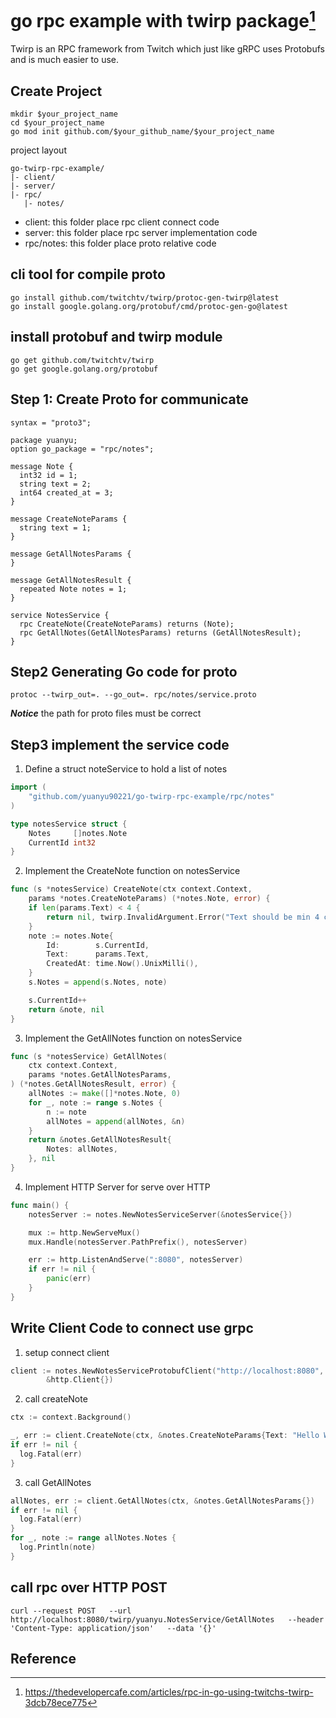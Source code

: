 # go rpc example with twirp package[^1]

Twirp is an RPC framework from Twitch which just like gRPC uses Protobufs and is much easier to use.

## Create Project

```shell=
mkdir $your_project_name
cd $your_project_name
go mod init github.com/$your_github_name/$your_project_name
```
project layout

```shell=
go-twirp-rpc-example/
|- client/
|- server/
|- rpc/
   |- notes/
```

* client: this folder place rpc client connect code
* server: this folder place rpc server implementation code
* rpc/notes: this folder place proto relative code

## cli tool for compile proto

```shell=
go install github.com/twitchtv/twirp/protoc-gen-twirp@latest
go install google.golang.org/protobuf/cmd/protoc-gen-go@latest
```
## install protobuf and twirp module 
```shell=
go get github.com/twitchtv/twirp
go get google.golang.org/protobuf
```

## Step 1: Create Proto for communicate

```proto=
syntax = "proto3";

package yuanyu;
option go_package = "rpc/notes";

message Note {
  int32 id = 1;
  string text = 2;
  int64 created_at = 3;
}

message CreateNoteParams {
  string text = 1;
}

message GetAllNotesParams {
}

message GetAllNotesResult {
  repeated Note notes = 1;
}

service NotesService {
  rpc CreateNote(CreateNoteParams) returns (Note);
  rpc GetAllNotes(GetAllNotesParams) returns (GetAllNotesResult);
}
```

## Step2 Generating Go code for proto

```shell=
protoc --twirp_out=. --go_out=. rpc/notes/service.proto
```

***Notice*** the path for proto files must be correct

## Step3 implement the service code

1. Define a struct noteService to hold a list of notes

```go
import (
	"github.com/yuanyu90221/go-twirp-rpc-example/rpc/notes"
)

type notesService struct {
	Notes     []notes.Note
	CurrentId int32
}
```
2. Implement the CreateNote function on notesService 

```go
func (s *notesService) CreateNote(ctx context.Context,
	params *notes.CreateNoteParams) (*notes.Note, error) {
	if len(params.Text) < 4 {
		return nil, twirp.InvalidArgument.Error("Text should be min 4 characters")
	}
	note := notes.Note{
		Id:        s.CurrentId,
		Text:      params.Text,
		CreatedAt: time.Now().UnixMilli(),
	}
	s.Notes = append(s.Notes, note)

	s.CurrentId++
	return &note, nil
}
```

3. Implement the GetAllNotes function on notesService 

```go
func (s *notesService) GetAllNotes(
	ctx context.Context,
	params *notes.GetAllNotesParams,
) (*notes.GetAllNotesResult, error) {
	allNotes := make([]*notes.Note, 0)
	for _, note := range s.Notes {
		n := note
		allNotes = append(allNotes, &n)
	}
	return &notes.GetAllNotesResult{
		Notes: allNotes,
	}, nil
}
```

4. Implement HTTP Server for serve over HTTP

```go
func main() {
	notesServer := notes.NewNotesServiceServer(&notesService{})

	mux := http.NewServeMux()
	mux.Handle(notesServer.PathPrefix(), notesServer)

	err := http.ListenAndServe(":8080", notesServer)
	if err != nil {
		panic(err)
	}
}
```

## Write Client Code to connect use grpc

1. setup connect client

```go
client := notes.NewNotesServiceProtobufClient("http://localhost:8080",
		&http.Client{})
```

2. call createNote

```go
ctx := context.Background()

_, err := client.CreateNote(ctx, &notes.CreateNoteParams{Text: "Hello World"})
if err != nil {
  log.Fatal(err)
}
```
3. call GetAllNotes

```go
allNotes, err := client.GetAllNotes(ctx, &notes.GetAllNotesParams{})
if err != nil {
  log.Fatal(err)
}
for _, note := range allNotes.Notes {
  log.Println(note)
}
```
## call rpc over HTTP POST
```shell
curl --request POST   --url http://localhost:8080/twirp/yuanyu.NotesService/GetAllNotes   --header 'Content-Type: application/json'   --data '{}'
```
## Reference

[^1]: https://thedevelopercafe.com/articles/rpc-in-go-using-twitchs-twirp-3dcb78ece775